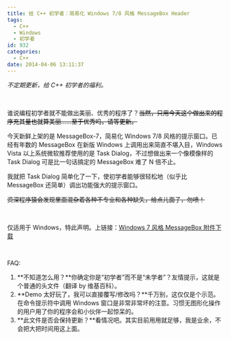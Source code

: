 ```yaml
---
title: 给 C++ 初学者：简易化 Windows 7/8 风格 MessageBox Header
tags:
  - C++
  - Windows
  - 初学者
id: 932
categories:
  - C++
date: 2014-04-06 13:11:37
---
```


_不定期更新，给 C++ 初学者的福利。_

&nbsp;

谁说编程初学者就不能做出美丽、优秀的程序了？<span style="color: #000000;"><del>当然，只用今天这个做出来的程序充其量也就算美丽……至于优秀吗，请等更新。</del></span>

今天新鲜上架的是 MessageBox-7，简易化 Windows 7/8 风格的提示窗口。已经有年数的 MessageBox 在新版 Windows 上调用出来简直不堪入目，Windows Vista 以上系统微软推荐使用的是 Task Dialog，不过想做出来一个像模像样的 Task Dialog 可是比一句话搞定的 MessageBox 难了 N 倍不止。

我就把 Task Dialog 简单化了一下，使初学者能够很轻松地（似乎比 MessageBox 还简单）调出功能强大的提示窗口。

<del>资深程序猿会发现里面混杂着各种不专业和各种缺失，给点儿面子，勿喷！</del>

&nbsp;

仅适用于 Windows，特此声明。上链接：[Windows 7 风格 MessageBox 附件下载](/uploads/2014/04/C++-Win7-Style-MsgBox-by-Yi-Ding.zip)

&nbsp;

FAQ:

1.  **不知道怎么用？**你确定你是“初学者”而不是“未学者”？友情提示，这就是个普通的头文件（翻译 by 维基百科）。
2.  **Demo 太好玩了，我可以直接覆写/修改吗？**千万别，这仅仅是个示范。在命令提示符中调用 Windows 窗口是非常非常坏的注意。习惯无图形化操作的用户用了你的程序会和小伙伴一起惊呆的。
3.  **此文件是否会保持更新？**看情况吧。其实目前用用就足够，我是业余，不会把大把时间用这上面。